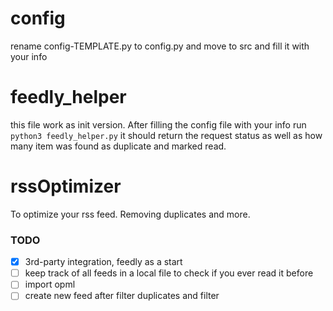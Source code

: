 # config
rename config-TEMPLATE.py to config.py and move to src and fill it with your info

# feedly_helper
this file work as init version. After filling the config file with your info run ```python3 feedly_helper.py``` it should return the request status as well as how many item was found as duplicate and marked read.  

# rssOptimizer
To optimize your rss feed. Removing duplicates and more.

### TODO
- [X] 3rd-party integration, feedly as a start
- [ ] keep track of all feeds in a local file to check if you ever read it before
- [ ] import opml
- [ ] create new feed after filter duplicates and filter
